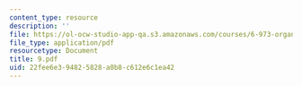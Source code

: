 ```yaml
---
content_type: resource
description: ''
file: https://ol-ocw-studio-app-qa.s3.amazonaws.com/courses/6-973-organic-optoelectronics-spring-2003/22fee6e394825828a0b8c612e6c1ea42_9.pdf
file_type: application/pdf
resourcetype: Document
title: 9.pdf
uid: 22fee6e3-9482-5828-a0b8-c612e6c1ea42
---
```

